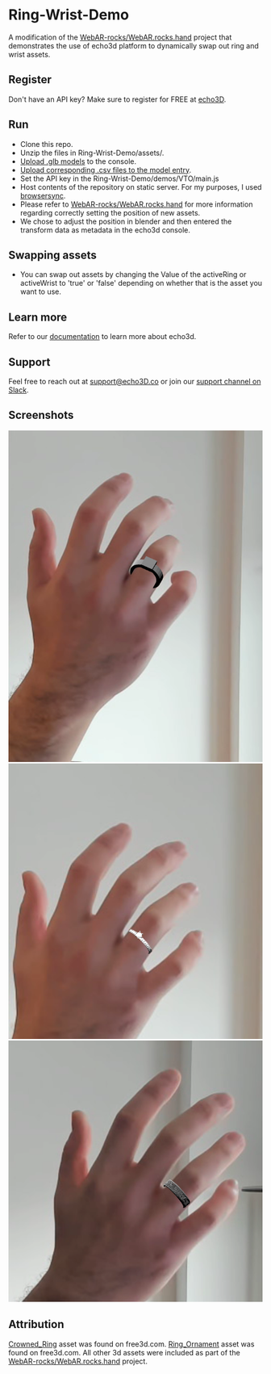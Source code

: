 # Ring-Wrist-Demo
A modification of the [WebAR-rocks/WebAR.rocks.hand](https://github.com/WebAR-rocks/WebAR.rocks.hand) project that demonstrates the use of echo3d platform
to dynamically swap out ring and wrist assets.

## Register
Don't have an API key? Make sure to register for FREE at [echo3D](https://console.echo3D.co/#/auth/register).

## Run
* Clone this repo.
* Unzip the files in Ring-Wrist-Demo/assets/.
* [Upload .glb models](https://docs.echo3D.co/quickstart/add-a-3d-model) to the console.
* [Upload corresponding .csv files to the model entry](https://docs.echo3d.co/web-console/manage-pages/data-page/how-to-add-data#1.-upload-a-metadata-file).
* Set the API key in the Ring-Wrist-Demo/demos/VTO/main.js 
* Host contents of the repository on static server. For my purposes, I used [browsersync](https://browsersync.io/).
* Please refer to [WebAR-rocks/WebAR.rocks.hand](https://github.com/WebAR-rocks/WebAR.rocks.hand#virtual-try-on-and-object-manipulation) for more information 
regarding correctly setting the position of new assets. 
* We chose to adjust the position in blender and then entered the transform data as metadata in the echo3d console.

## Swapping assets
* You can swap out assets by changing the Value of the activeRing or activeWrist to 'true' or 'false' depending on whether that is the asset you want to use.

## Learn more
Refer to our [documentation](https://docs.echo3D.co) to learn more about echo3d.

## Support
Feel free to reach out at [support@echo3D.co](mailto:support@echo3D.co) or join our [support channel on Slack](https://go.echo3D.co/join).

## Screenshots
![Example1](/screenshots/Screenshot2022-01-25111022.png)
![Example2](/screenshots/Screenshot2022-01-25111244.png)
![Example3](/screenshots/Screenshot2022-01-25111447.png)

## Attribution
[Crowned_Ring](https://free3d.com/3d-model/the-crowned-ring-407380.html) asset was found on free3d.com.
[Ring_Ornament](https://free3d.com/3d-model/the-crowned-ring-407380.html) asset was found on free3d.com.
All other 3d assets were included as part of the [WebAR-rocks/WebAR.rocks.hand](https://github.com/WebAR-rocks/WebAR.rocks.hand) project.
